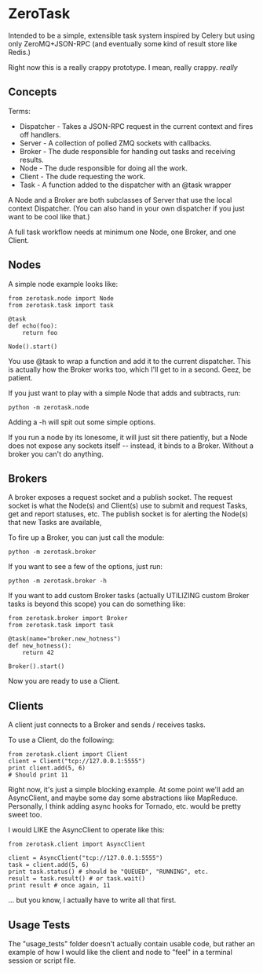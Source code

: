 ZeroTask
========

Intended to be a simple, extensible task system inspired by Celery but using only ZeroMQ+JSON-RPC (and eventually some kind of result store like Redis.)

Right now this is a really crappy prototype. I mean, really crappy. *really*

Concepts
--------
Terms:

* Dispatcher - Takes a JSON-RPC request in the current context and fires off handlers.
* Server - A collection of polled ZMQ sockets with callbacks.
* Broker - The dude responsible for handing out tasks and receiving results.
* Node - The dude responsible for doing all the work.
* Client - The dude requesting the work.
* Task - A function added to the dispatcher with an @task wrapper

A Node and a Broker are both subclasses of Server that use the local context Dispatcher. (You can also hand in your own dispatcher if you just want to be cool like that.)

A full task workflow needs at minimum one Node, one Broker, and one Client. 

Nodes
-----
A simple node example looks like:

    from zerotask.node import Node
    from zerotask.task import task

    @task
    def echo(foo):
        return foo

    Node().start()

You use @task to wrap a function and add it to the current dispatcher. This is actually how the Broker works too, which I'll get to in a second. Geez, be patient.

If you just want to play with a simple Node that adds and subtracts, run:

    python -m zerotask.node

Adding a -h will spit out some simple options.

If you run a node by its lonesome, it will just sit there patiently, but a Node does not expose any sockets itself -- instead, it binds to a Broker. Without a broker you can't do anything.

Brokers
-------
A broker exposes a request socket and a publish socket. The request socket is
what the Node(s) and Client(s) use to submit and request Tasks, get and report statuses, etc. The publish socket is for alerting the Node(s) that new Tasks are available, 

To fire up a Broker, you can just call the module:

    python -m zerotask.broker

If you want to see a few of the options, just run:

    python -m zerotask.broker -h

If you want to add custom Broker tasks (actually UTILIZING custom Broker tasks is beyond this scope) you can do something like:

    from zerotask.broker import Broker
    from zerotask.task import task

    @task(name="broker.new_hotness")
    def new_hotness():
        return 42

    Broker().start()

Now you are ready to use a Client.

Clients
-------
A client just connects to a Broker and sends / receives tasks. 

To use a Client, do the following:

    from zerotask.client import Client
    client = Client("tcp://127.0.0.1:5555")
    print client.add(5, 6)
    # Should print 11

Right now, it's just a simple blocking example. At some point we'll add an AsyncClient, and maybe some day some abstractions like MapReduce. Personally, I think adding async hooks for Tornado, etc. would be pretty sweet too.

I would LIKE the AsyncClient to operate like this:

    from zerotask.client import AsyncClient

    client = AsyncClient("tcp://127.0.0.1:5555")
    task = client.add(5, 6)
    print task.status() # should be "QUEUED", "RUNNING", etc.
    result = task.result() # or task.wait()
    print result # once again, 11

... but you know, I actually have to write all that first.

Usage Tests
-----------
The "usage_tests" folder doesn't actually contain usable code, but rather an
example of how I would like the client and node to "feel" in a terminal session
or script file.
